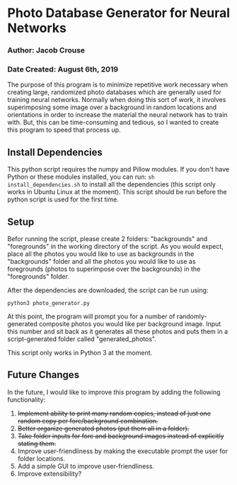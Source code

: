 # Photo Database Generator for Neural Networks
### Author: Jacob Crouse
### Date Created: August 6th, 2019
The purpose of this program is to minimize repetitive work necessary when creating large, randomized photo databases which are generally used for training neural networks. Normally when doing this sort of work, it involves superimposing some image over a background in random locations and orientations in order to increase the material the neural network has to train with. But, this can be time-consuming and tedious, so I wanted to create this program to speed that process up.

## Install Dependencies
This python script requires the numpy and Pillow modules. If you don't have Python or these modules installed, you can run:
`sh install_dependencies.sh`
to install all the dependencies (this script only works in Ubuntu Linux at the moment). This script should be run before the python script is used for the first time.  

## Setup
Befor running the script, please create 2 folders: "backgrounds" and "foregrounds" in the working directory of the script. As you would expect, place all the photos you would like to use as backgrounds in the "backgrounds" folder and all the photos you would like to use as foregrounds (photos to superimpose over the backgrounds) in the "foregrounds" folder.  

After the dependencies are downloaded, the script can be run using: 

`python3 photo_generator.py`  

At this point, the program will prompt you for a number of randomly-generated composite photos you would like per background image. Input this number and sit back as it generates all these photos and puts them in a script-generated folder called "generated_photos".  

This script only works in Python 3 at the moment.


## Future Changes
In the future, I would like to improve this program by adding the following functionality:
1. ~~Implement ability to print many random copies, instead of just one random copy per fore/background combination.~~
2. ~~Better organize generated photos (put them all in a folder).~~
3. ~~Take folder inputs for fore and background images instead of explicitly stating them.~~
4. Improve user-friendliness by making the executable prompt the user for folder locations.
5. Add a simple GUI to improve user-friendliness.
6. Improve extensibility?
